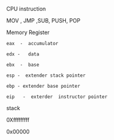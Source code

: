 
CPU instruction

MOV , JMP ,SUB, PUSH, POP

 Memory Register
 
 ~~~
eax  -  accumulator 

edx -   data 

ebx  -  base

esp -  extender stack pointer

ebp - extender base pointer

eip   -  exterder  instructor pointer

~~~


stack

0Xfffffffff

0x00000


